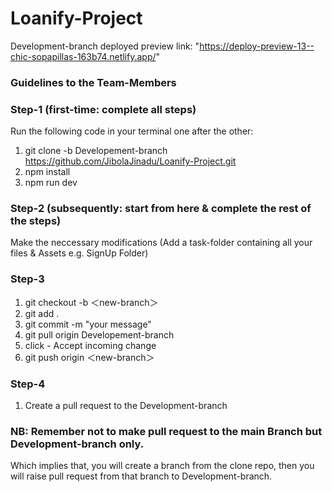 # Loanify-Project

Development-branch deployed preview link: "https://deploy-preview-13--chic-sopapillas-163b74.netlify.app/"

### Guidelines to the Team-Members
### Step-1 (first-time: complete all steps)
Run the following code in your terminal one after the other:
1. git clone -b Developement-branch https://github.com/JibolaJinadu/Loanify-Project.git
2. npm install
3. npm run dev

### Step-2 (subsequently: start from here & complete the rest of the steps)
Make the neccessary modifications (Add a task-folder containing all your files & Assets e.g. SignUp Folder) 

### Step-3
1. git checkout -b ＜new-branch＞
2. git add .
3. git commit -m "your message"
4. git pull origin Developement-branch
5. click - Accept incoming change
6. git push origin ＜new-branch＞

### Step-4
1. Create a pull request to the Development-branch


### NB: Remember not to make pull request to the main Branch but Development-branch only.
Which implies that, you will create a branch from the clone repo, then you will raise pull request from that branch to Development-branch.
